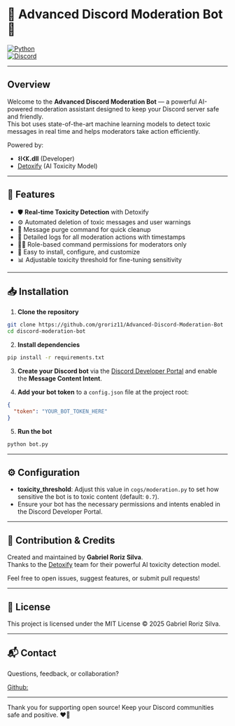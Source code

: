 # 🤖 Advanced Discord Moderation Bot 🚨

[![Python](https://img.shields.io/badge/Python-3.11-blue.svg)](https://python.org)  
[![Discord](https://img.shields.io/badge/Discord-Bot-purple.svg)](https://discord.com/developers/applications)

---

## Overview

Welcome to the **Advanced Discord Moderation Bot** — a powerful AI-powered moderation assistant designed to keep your Discord server safe and friendly.  
This bot uses state-of-the-art machine learning models to detect toxic messages in real time and helps moderators take action efficiently.

Powered by:  
- **𐌔𐌉𐌂𐌊.dll** (Developer)  
- [Detoxify](https://github.com/unitaryai/detoxify) (AI Toxicity Model)  

---

## 🚀 Features

- 🛡️ **Real-time Toxicity Detection** with Detoxify  
- ⚙️ Automated deletion of toxic messages and user warnings  
- 🧹 Message purge command for quick cleanup  
- 📜 Detailed logs for all moderation actions with timestamps  
- 👮‍♂️ Role-based command permissions for moderators only  
- 🔧 Easy to install, configure, and customize  
- 📊 Adjustable toxicity threshold for fine-tuning sensitivity  

---

## 📥 Installation

1. **Clone the repository**  
```bash
git clone https://github.com/groriz11/Advanced-Discord-Moderation-Bot
cd discord-moderation-bot
```

2. **Install dependencies**  
```bash
pip install -r requirements.txt
```

3. **Create your Discord bot** via the [Discord Developer Portal](https://discord.com/developers/applications) and enable the **Message Content Intent**.

4. **Add your bot token** to a `config.json` file at the project root:  
```json
{
  "token": "YOUR_BOT_TOKEN_HERE"
}
```

5. **Run the bot**  
```bash
python bot.py
```

---

## ⚙️ Configuration

- **toxicity_threshold**: Adjust this value in `cogs/moderation.py` to set how sensitive the bot is to toxic content (default: `0.7`).
- Ensure your bot has the necessary permissions and intents enabled in the Discord Developer Portal.

---

## 🤝 Contribution & Credits

Created and maintained by **Gabriel Roriz Silva**.  
Thanks to the [Detoxify](https://github.com/unitaryai/detoxify) team for their powerful AI toxicity detection model.

Feel free to open issues, suggest features, or submit pull requests!

---

## 📜 License

This project is licensed under the MIT License © 2025 Gabriel Roriz Silva.

---

## 📬 Contact

Questions, feedback, or collaboration?  

[Github:](github.com/sickfff)

---

Thank you for supporting open source! Keep your Discord communities safe and positive. ❤️🎉

